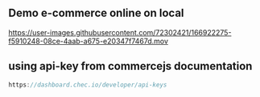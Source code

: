 ## Demo e-commerce online on local

https://user-images.githubusercontent.com/72302421/166922275-f5910248-08ce-4aab-a675-e20347f7467d.mov

## using api-key from commercejs documentation 
```go
https://dashboard.chec.io/developer/api-keys
```
